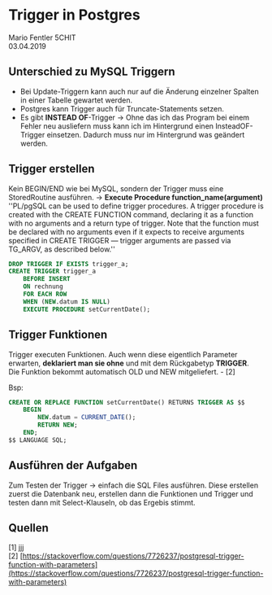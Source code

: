 # Trigger in Postgres
Mario Fentler 5CHIT  
03.04.2019  

## Unterschied zu MySQL Triggern
- Bei Update-Triggern kann auch nur auf die Änderung einzelner Spalten in einer Tabelle gewartet werden.  
- Postgres kann Trigger auch für Truncate-Statements setzen.
- Es gibt __INSTEAD OF__-Trigger -> Ohne das ich das Program bei einem Fehler neu ausliefern muss kann ich im Hintergrund einen InsteadOF-Trigger einsetzen. Dadurch muss nur im Hintergrund was geändert werden.

## Trigger erstellen
Kein BEGIN/END wie bei MySQL, sondern der Trigger muss eine StoredRoutine ausführen. -> __Execute Procedure function_name(argument)__  
''PL/pgSQL can be used to define trigger procedures. A trigger procedure is created with the CREATE FUNCTION command, declaring it as a function with no arguments and a return type of trigger. Note that the function must be declared with no arguments even if it expects to receive arguments specified in CREATE TRIGGER — trigger arguments are passed via TG_ARGV, as described below.''

```SQL
DROP TRIGGER IF EXISTS trigger_a;
CREATE TRIGGER trigger_a
    BEFORE INSERT
    ON rechnung
    FOR EACH ROW
    WHEN (NEW.datum IS NULL)
    EXECUTE PROCEDURE setCurrentDate();
```

## Trigger Funktionen
Trigger executen Funktionen. Auch wenn diese eigentlich Parameter erwarten, __deklariert man sie ohne__ und mit dem Rückgabetyp __TRIGGER__.  
Die Funktion bekommt automatisch OLD und NEW mitgeliefert. - [2]

Bsp:  
```SQL
CREATE OR REPLACE FUNCTION setCurrentDate() RETURNS TRIGGER AS $$
    BEGIN
        NEW.datum = CURRENT_DATE();
        RETURN NEW;
    END;
$$ LANGUAGE SQL;
```

## Ausführen der Aufgaben
Zum Testen der Trigger -> einfach die SQL Files ausführen. Diese erstellen zuerst die Datenbank neu, erstellen dann die Funktionen und Trigger und testen dann mit Select-Klauseln, ob das Ergebis stimmt.

## Quellen
[1] jjj  
[2] [https://stackoverflow.com/questions/7726237/postgresql-trigger-function-with-parameters](https://stackoverflow.com/questions/7726237/postgresql-trigger-function-with-parameters)